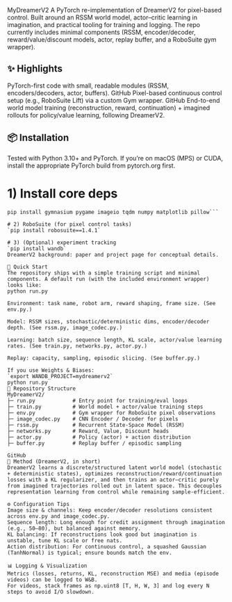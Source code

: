 MyDreamerV2
A PyTorch re-implementation of DreamerV2 for pixel-based control.
Built around an RSSM world model, actor–critic learning in imagination, and practical tooling for training and logging. The repo currently includes minimal components (RSSM, encoder/decoder, reward/value/discount models, actor, replay buffer, and a RoboSuite gym wrapper).

## ✨ Highlights
PyTorch-first code with small, readable modules (RSSM, encoders/decoders, actor, buffers). 
GitHub
Pixel-based continuous control setup (e.g., RoboSuite Lift) via a custom Gym wrapper. 
GitHub
End-to-end world model training (reconstruction, reward, continuation) + imagined rollouts for policy/value learning, following DreamerV2. 

## 📦 Installation
Tested with Python 3.10+ and PyTorch. If you’re on macOS (MPS) or CUDA, install the appropriate PyTorch build from pytorch.org first.


# 1) Install core deps
```pip install torch torchvision torchaudio --index-url https://download.pytorch.org/whl/cpu
pip install gymnasium pygame imageio tqdm numpy matplotlib pillow```

# 2) RoboSuite (for pixel control tasks)
`pip install robosuite==1.4.1`

# 3) (Optional) experiment tracking
`pip install wandb`
DreamerV2 background: paper and project page for conceptual details. 

🚀 Quick Start
The repository ships with a simple training script and minimal components. A default run (with the included environment wrapper) looks like:
python run.py

Environment: task name, robot arm, reward shaping, frame size. (See env.py.) 

Model: RSSM sizes, stochastic/deterministic dims, encoder/decoder depth. (See rssm.py, image_codec.py.) 

Learning: batch size, sequence length, KL scale, actor/value learning rates. (See train.py, networks.py, actor.py.) 

Replay: capacity, sampling, episodic slicing. (See buffer.py.) 

If you use Weights & Biases:
`export WANDB_PROJECT=mydreamerv2`
python run.py
🧱 Repository Structure
MyDreamerV2/
├─ run.py            # Entry point for training/eval loops
├─ train.py          # World model + actor/value training steps
├─ env.py            # Gym wrapper for RoboSuite pixel observations
├─ image_codec.py    # CNN Encoder / Decoder for pixels
├─ rssm.py           # Recurrent State-Space Model (RSSM)
├─ networks.py       # Reward, Value, Discount heads
├─ actor.py          # Policy (actor) + action distribution
├─ buffer.py         # Replay buffer / episodic sampling

GitHub
🧠 Method (DreamerV2, in short)
DreamerV2 learns a discrete/structured latent world model (stochastic + deterministic states), optimizes reconstruction/reward/continuation losses with a KL regularizer, and then trains an actor–critic purely from imagined trajectories rolled out in latent space. This decouples representation learning from control while remaining sample-efficient. 

⚙️ Configuration Tips
Image size & channels: Keep encoder/decoder resolutions consistent across env.py and image_codec.py.
Sequence length: Long enough for credit assignment through imagination (e.g., 50–80), but balanced against memory.
KL balancing: If reconstructions look good but imagination is unstable, tune KL scale or free nats.
Action distribution: For continuous control, a squashed Gaussian (TanhNormal) is typical; ensure bounds match the env.

📊 Logging & Visualization
Metrics (losses, returns, KL, reconstruction MSE) and media (episode videos) can be logged to W&B.
For videos, stack frames as np.uint8 [T, H, W, 3] and log every N steps to avoid I/O slowdown.

